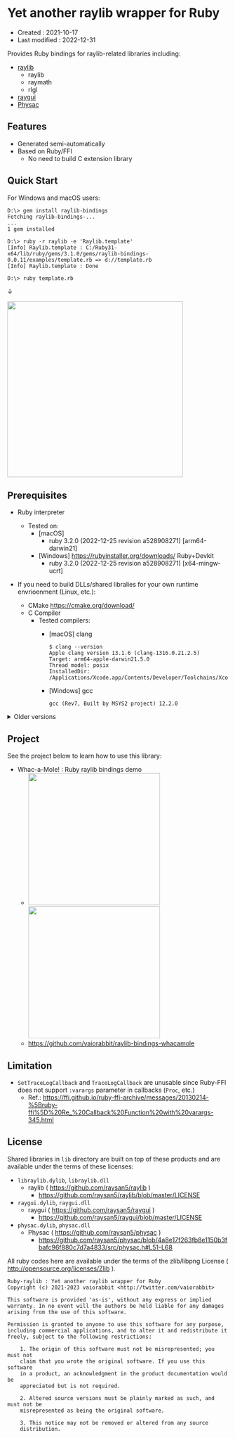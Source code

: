 <!-- -*- mode:markdown; coding:utf-8; -*- -->

# Yet another raylib wrapper for Ruby #

*   Created : 2021-10-17
*   Last modified : 2022-12-31

Provides Ruby bindings for raylib-related libraries including:

*   [raylib](https://github.com/raysan5/raylib)
    *   raylib
    *   raymath
    *   rlgl
*   [raygui](https://github.com/raysan5/raygui)
*   [Physac](https://github.com/raysan5/physac)

## Features ##

*   Generated semi-automatically
*   Based on Ruby/FFI
    *   No need to build C extension library

## Quick Start ##

For Windows and macOS users:

```
D:\> gem install raylib-bindings
Fetching raylib-bindings-...
...
1 gem installed

D:\> ruby -r raylib -e 'Raylib.template'
[Info] Raylib.template : C:/Ruby31-x64/lib/ruby/gems/3.1.0/gems/raylib-bindings-0.0.11/examples/template.rb => d://template.rb
[Info] Raylib.template : Done

D:\> ruby template.rb
```
↓

<img src="https://raw.githubusercontent.com/vaiorabbit/raylib-bindings/main/doc/template_screenshot.png" width="400">

## Prerequisites ##

*   Ruby interpreter
    *   Tested on:
        *   [macOS]
            *   ruby 3.2.0 (2022-12-25 revision a528908271) [arm64-darwin21]
        *   [Windows] https://rubyinstaller.org/downloads/ Ruby+Devkit
            *   ruby 3.2.0 (2022-12-25 revision a528908271) [x64-mingw-ucrt]

*   If you need to build DLLs/shared libralies for your own runtime envrioenment (Linux, etc.):
    *   CMake https://cmake.org/download/
    *   C Compiler
        *   Tested compilers:
            *   [macOS] clang

                    $ clang --version
                    Apple clang version 13.1.6 (clang-1316.0.21.2.5)
                    Target: arm64-apple-darwin21.5.0
                    Thread model: posix
                    InstalledDir: /Applications/Xcode.app/Contents/Developer/Toolchains/XcodeDefault.xctoolchain/usr/bin

            *   [Windows] gcc

                    gcc (Rev7, Built by MSYS2 project) 12.2.0


<details>
<summary>Older versions</summary>

*   Ruby interpreter
    *   Tested on:
        *   [macOS]
            *   ruby 3.1.2p20 (2022-04-12 revision 4491bb740a) [arm64-darwin21]
            *   ruby 3.1.0p0 (2021-12-25 revision fb4df44d16) [arm64-darwin20]
            *   ruby 3.0.2p107 (2021-07-07 revision 0db68f0233) [arm64-darwin20]
        *   [Windows] https://rubyinstaller.org/downloads/ Ruby+Devkit
            *   ruby 3.1.2p20 (2022-04-12 revision 4491bb740a) [x64-mingw-ucrt]
            *   ruby 3.1.1p18 (2022-02-18 revision 53f5fc4236) [x64-mingw-ucrt]
            *   ruby 3.0.2p107 (2021-07-07 revision 0db68f0233) [x64-mingw32]

*   Compiler
    *   Tested on:
        *   [macOS] clang

                $ clang --version
                Apple clang version 13.1.6 (clang-1316.0.21.2.3)
                Target: arm64-apple-darwin21.5.0
                Thread model: posix
                InstalledDir: /Applications/Xcode.app/Contents/Developer/Toolchains/XcodeDefault.xctoolchain/usr/bin

                Apple clang version 13.0.0 (clang-1300.0.29.3)
                Target: arm64-apple-darwin20.6.0
                Thread model: posix
                InstalledDir: /Applications/Xcode.app/Contents/Developer/Toolchains/XcodeDefault.xctoolchain/usr/bin

        *   [Windows] gcc

                gcc (Rev9, Built by MSYS2 project) 11.2.0
                gcc (Rev10, Built by MSYS2 project) 11.2.0

</details>

## Project ##

See the project below to learn how to use this library:

*   Whac-a-Mole! : Ruby raylib bindings demo
    *   <img src="https://raw.githubusercontent.com/vaiorabbit/raylib-bindings-whacamole/main/doc/screenshot_00.png" width="300"> <img src="https://raw.githubusercontent.com/vaiorabbit/raylib-bindings-whacamole/main/doc/screenshot_01.png" width="300">
    *   <https://github.com/vaiorabbit/raylib-bindings-whacamole>

## Limitation ##

*   `SetTraceLogCallback` and `TraceLogCallback` are unusable since Ruby-FFI does not support `:varargs` parameter in callbacks (`Proc`, etc.)
    *   Ref.: https://ffi.github.io/ruby-ffi-archive/messages/20130214-%5Bruby-ffi%5D%20Re_%20Callback%20Function%20with%20varargs-345.html

## License ##

Shared libraries in `lib` directory are built on top of these products and are available under the terms of these licenses:

*   `libraylib.dylib`, `libraylib.dll`
    *   raylib ( https://github.com/raysan5/raylib )
        *   https://github.com/raysan5/raylib/blob/master/LICENSE
*   `raygui.dylib`, `raygui.dll`
    *   raygui ( https://github.com/raysan5/raygui )
        *   https://github.com/raysan5/raygui/blob/master/LICENSE
*   `physac.dylib`, `physac.dll`
    *   Physac ( https://github.com/raysan5/physac )
        *   https://github.com/raysan5/physac/blob/4a8e17f263fb8e1150b3fbafc96f880c7d7a4833/src/physac.h#L51-L68

All ruby codes here are available under the terms of the zlib/libpng License ( http://opensource.org/licenses/Zlib ).

    Ruby-raylib : Yet another raylib wrapper for Ruby
    Copyright (c) 2021-2023 vaiorabbit <http://twitter.com/vaiorabbit>

    This software is provided 'as-is', without any express or implied
    warranty. In no event will the authors be held liable for any damages
    arising from the use of this software.

    Permission is granted to anyone to use this software for any purpose,
    including commercial applications, and to alter it and redistribute it
    freely, subject to the following restrictions:

        1. The origin of this software must not be misrepresented; you must not
        claim that you wrote the original software. If you use this software
        in a product, an acknowledgment in the product documentation would be
        appreciated but is not required.

        2. Altered source versions must be plainly marked as such, and must not be
        misrepresented as being the original software.

        3. This notice may not be removed or altered from any source
        distribution.
